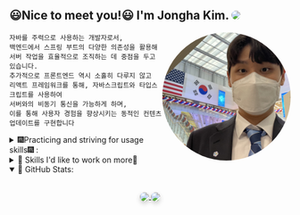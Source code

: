 <h2> 😃Nice to meet you!😃 I'm Jongha Kim. <img src="https://media.giphy.com/media/LaVp0AyqR5bGsC5Cbm/giphy.gif" width="50" style="border-radius: 50%;"></h2>
<img src="image/profile.jpg" align="right" width="230" style="border-radius: 50%;" />

    자바를 주력으로 사용하는 개발자로서,
    백엔드에서 스프링 부트의 다양한 의존성을 활용해
    서버 작업을 효율적으로 조직하는 데 중점을 두고 있습니다.
    추가적으로 프론트엔드 역시 소홀히 다루지 않고
    리액트 프레임워크를 통해, 자바스크립트와 타입스크립트를 사용하여
    서버와의 비동기 통신을 가능하게 하며,
    이를 통해 사용자 경험을 향상시키는 동적인 컨텐츠 업데이트를 구현합니다

     
 
<details>
<summary>
  🎆Practicing and striving for usage skills🎆 :
</summary>
   <br>
<code><a href="https://www.java.com/" target="_blank"><img height="30" src="https://raw.githubusercontent.com/devicons/devicon/master/icons/java/java-original.svg"></a></code>
<code><a href="https://spring.io/projects/spring-boot" target="_blank"><img height="30" src="https://www.vectorlogo.zone/logos/springio/springio-icon.svg"></a></code>
<code><a href="https://www.mysql.com/" target="_blank"><img height="30" src="https://raw.githubusercontent.com/devicons/devicon/master/icons/mysql/mysql-original.svg"></a></code>
<code><a href="https://www.typescriptlang.org/" target="_blank"><img height="30" src="https://raw.githubusercontent.com/devicons/devicon/master/icons/typescript/typescript-original.svg"></a></code>
<code><a href="https://www.javascript.com/" target="_blank"><img height="30" src="https://raw.githubusercontent.com/devicons/devicon/master/icons/javascript/javascript-plain.svg"></a></code>
<code><a href="https://www.w3schools.com/html/" target="_blank"><img height="30" src="https://www.vectorlogo.zone/logos/w3_html5/w3_html5-icon.svg"></a></code>
<code><a href="https://www.w3schools.com/css/" target="_blank"><img height="30" src="https://raw.githubusercontent.com/devicons/devicon/master/icons/css3/css3-original.svg"></a></code>
<code><a href="https://tailwindcss.com/" target="_blank"><img src="https://www.vectorlogo.zone/logos/tailwindcss/tailwindcss-icon.svg" alt="tailwind" height="30"/></a></code>
<code><a href="https://git-scm.com/" target="_blank"><img height="30" src="https://www.vectorlogo.zone/logos/git-scm/git-scm-icon.svg"></a></code>

  
</details>

<details>
<summary>
 🎇 Skills I'd like to work on more🎇
</summary>
   <br>
<code><a href="https://www.docker.com/" target="_blank"><img height="30" src="https://www.vectorlogo.zone/logos/docker/docker-icon.svg"></a></code>
<code><a href="https://www.jenkins.io/" target="_blank"><img height="30" src="https://www.vectorlogo.zone/logos/jenkins/jenkins-icon.svg"></a></code>
<code><a href="https://redis.io/" target="_blank"><img height="30" src="https://www.vectorlogo.zone/logos/redis/redis-icon.svg"></a></code>
<code><a href="https://aws.amazon.com/" target="_blank"><img height="30" src="https://www.vectorlogo.zone/logos/amazon_aws/amazon_aws-icon.svg"></a></code>
</details>

<details open="">
<summary>
 📔 GitHub Stats:
</summary>
<br>
<p align="center">
  <a href="https://github.com/kimjongha99">
    <img align="center" style="height: 175px; border-radius: 10px; box-shadow: 0 4px 8px rgba(0, 0, 0, 0.2);" src="https://github-readme-stats.vercel.app/api?username=kimjongha99&show_icons=true&hide_border=true&title_color=ffa726&icon_color=ffa726&text_color=daf7dc&bg_color=263238&count_private=true&include_all_commits=true"/>
  </a>
  <a href="https://github.com/kimjongha99">
    <img align="center" style="height: 175px; border-radius: 10px; box-shadow: 0 4px 8px rgba(0, 0, 0, 0.2);" src="https://github-readme-stats.vercel.app/api/top-langs/?username=kimjongha99&text_color=daf7dc&bg_color=263238&title_color=ffa726&langs_count=15&layout=compact&hide_border=true" />
  </a>
</p>
</details>

